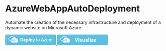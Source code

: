 # AzureWebAppAutoDeployment
Automate the creation of the necessary infrastructure and deployment of ​a dynamic website on Microsoft Azure.

<a href="https://portal.azure.com/#create/Microsoft.Template/uri/https%3A%2F%2Fraw.githubusercontent.com%2Fhaiduc77%2FWebAppDeployment%2Fmaster%2Fazuredeploy.json" target="_blank">
    <img src="https://raw.githubusercontent.com/haiduc77/PublicStuffForShare/master/deploytoazure.png"/>
</a>
<a href="http://armviz.io/#/?load=https%3A%2F%2Fraw.githubusercontent.com%2Fhaiduc77%2FWebAppDeployment%2Fmaster%2Fazuredeploy.json" target="_blank">
    <img src="https://raw.githubusercontent.com/haiduc77/PublicStuffForShare/master/visualizebutton.png"/>
</a>

